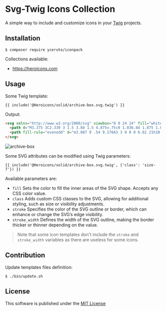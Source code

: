 # Svg-Twig Icons Collection

A simple way to include and customize icons in your [Twig](https://twig.symfony.com) projects.

## Installation

```console
$ composer require yceruto/iconpack
```

Collections available:
* https://heroicons.com

## Usage

Some Twig template:

```twig
{{ include('@Heroicons/solid/archive-box.svg.twig') }}
```
Output:

```html
<svg xmlns="http://www.w3.org/2000/svg" viewbox="0 0 24 24" fill="white" aria-hidden="true" data-slot="icon" class="size-6">
  <path d="M3.375 3C2.339 3 1.5 3.84 1.5 4.875v.75c0 1.036.84 1.875 1.875 1.875h17.25c1.035 0 1.875-.84 1.875-1.875v-.75C22.5 3.839 21.66 3 20.625 3H3.375Z"></path>
  <path fill-rule="evenodd" d="m3.087 9 .54 9.176A3 3 0 0 0 6.62 21h10.757a3 3 0 0 0 2.995-2.824L20.913 9H3.087Zm6.163 3.75A.75.75 0 0 1 10 12h4a.75.75 0 0 1 0 1.5h-4a.75.75 0 0 1-.75-.75Z" clip-rule="evenodd"></path>
</svg>
```

![archive-box](https://github.com/user-attachments/assets/eee7c644-57e0-4367-9461-4af7f8b853ff)

Some SVG attributes can be modified using Twig parameters: 

```twig
{{ include('@Heroicons/solid/archive-box.svg.twig', {'class': 'size-7'}) }}
```

Available parameters are:

 * `fill` Sets the color to fill the inner areas of the SVG shape. Accepts any CSS color value.
 * `class` Adds custom CSS classes to the SVG, allowing for additional styling, such as size or visibility adjustments.
 * `stroke` Specifies the color of the SVG outline or border, which can enhance or change the SVG’s edge visibility.
 * `stroke_width` Defines the width of the SVG outline, making the border thicker or thinner depending on the value.

> Note that some icon templates don't include the `stroke` and `stroke_width` variables 
> as there are useless for some icons.

## Contribution

Update templates files definition:

```shell
$ ./bin/update.sh
```

## License

This software is published under the [MIT License](LICENSE)
